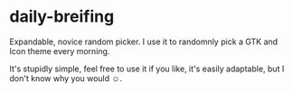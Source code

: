 # daily-breifing
Expandable, novice random picker. I use it to randomnly pick a GTK and Icon theme every morning.

It's stupidly simple, feel free to use it if you like, it's easily adaptable, but I don't know why you would ☺.
